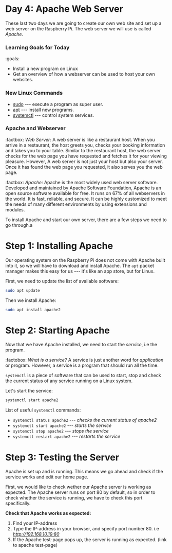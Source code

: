 # Day 4: Apache Web Server

These last two days we are going to create our own web site and set up a web server on the Raspberry Pi. The web server we will use is called _Apache_.

### Learning Goals for Today

:goals:
- Install a new program on Linux
- Get an overview of how a webserver can be used to host your own websites.

### New Linux Commands

- [sudo](commands.html#sudo) --- execute a program as super user.
- [apt](commands.html#apt) --- install new programs.
- [systemctl](commands.html#systemctl) --- control system services.


### Apache and Webserver 

:factbox: *Web Server:* A web server is like a restaurant host. When you arrive in a restaurant, the host greets you, checks your booking information and takes you to your table. Similar to the restaurant host, the web server checks for the web page you have requested and fetches it for your viewing pleasure. However, A web server is not just your host but also your server. Once it has found the web page you requested, it also serves you the web page.

:factbox: *Apache:* Apache is the most widely used web server software. Developed and maintained by Apache Software Foundation, Apache is an open source software available for free. It runs on 67% of all webservers in the world. It is fast, reliable, and secure. It can be highly customized to meet the needs of many different environments by using extensions and modules.
 
 To install Apache and start our own server, there are a few steps we need to go through.a

# Step 1: Installing Apache

Our operating system on the Raspberry Pi does not come with Apache built into it, so we will have to download and install Apache. 
The `apt` packet manager makes this easy for us --- it's like an app store, but for Linux.

First, we need to update the list of available software:

```bash
sudo apt update
```

Then we install Apache:

```bash
sudo apt install apache2
```


# Step 2: Starting Apache

Now that we have Apache installed, we need to start the *service*, i.e the program.

:factobox: *What is a service?* A service is just another word for _application_ or program. However, a service is a program that should run all the time. 

`systemctl` is a piece of software that can be used to start, stop and check the current status of any service running on a Linux system.

Let's start the service:

```bash
systemctl start apache2
```

List of useful `systemctl` commands:

- `systemctl status apache2` --- *checks the current status of apache2*
- `systemctl start apache2` --- *starts the service*
- `systemctl stop apache2` --- *stops the service*
- `systemctl restart apache2` --- *restarts the service*


# Step 3: Testing the Server

Apache is set up and is running. This means we go ahead and check if the service works and edit our home page. 

First, we would like to check wether our Apache server is working as expected. The Apache server runs on port 80 by default, so in order to check whether the service is running, we have to check this port specifically.

**Check that Apache works as expected:**
1. Find your IP-address
2. Type the IP-address in your browser, and specify port number 80. i.e *http://192.168.10.19:80*
3. If the Apache test-page pops up, the server is running as expected. (link to apache test-page)